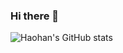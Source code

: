 ### Hi there 👋
![Haohan's GitHub stats](https://github-readme-stats.vercel.app/api?username=haohanyang)
